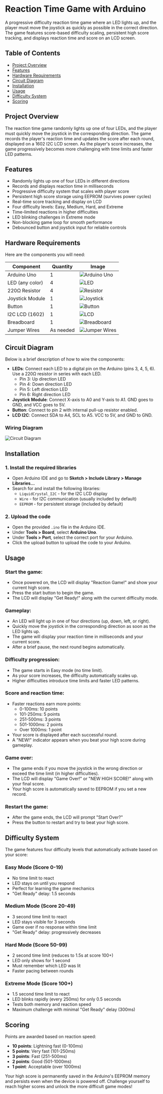 # Reaction Time Game with Arduino

A progressive difficulty reaction time game where an LED lights up, and the player must move the joystick as quickly as possible in the correct direction. The game features score-based difficulty scaling, persistent high score tracking, and displays reaction time and score on an LCD screen.

## Table of Contents
- [Project Overview](#project-overview)
- [Features](#features)
- [Hardware Requirements](#hardware-requirements)
- [Circuit Diagram](#circuit-diagram)
- [Installation](#installation)
- [Usage](#usage)
- [Difficulty System](#difficulty-system)
- [Scoring](#scoring)

## Project Overview
The reaction time game randomly lights up one of four LEDs, and the player must quickly move the joystick in the corresponding direction. The game records the player's reaction time and updates the score after each round, displayed on a 1602 I2C LCD screen. As the player's score increases, the game progressively becomes more challenging with time limits and faster LED patterns.

## Features
- Randomly lights up one of four LEDs in different directions
- Records and displays reaction time in milliseconds
- Progressive difficulty system that scales with player score
- Persistent high score storage using EEPROM (survives power cycles)
- Real-time score tracking and display on LCD
- Four difficulty levels: Easy, Medium, Hard, and Extreme
- Time-limited reactions in higher difficulties
- LED blinking challenges in Extreme mode
- Non-blocking game loop for smooth performance
- Debounced button and joystick input for reliable controls

## Hardware Requirements
Here are the components you will need:

| Component        | Quantity | Image                                      |
|------------------|----------|--------------------------------------------|
| Arduino Uno      | 1        | ![Arduino Uno](img/arduino-uno.png)        |
| LED (any color)  | 4        | ![LED](img/led.png)                        |
| 220Ω Resistor    | 4        | ![Resistor](img/resistor.png)              |
| Joystick Module  | 1        | ![Joystick](img/joystick.png)              |
| Button           | 1        | ![Button](img/button.png)                  |
| I2C LCD (1602)   | 1        | ![LCD](img/lcd.png)                        |
| Breadboard       | 1        | ![Breadboard](img/breadboard.png)          |
| Jumper Wires     | As needed| ![Jumper Wires](img/jumper-wires.png)      |

## Circuit Diagram

Below is a brief description of how to wire the components:
- **LEDs**: Connect each LED to a digital pin on the Arduino (pins 3, 4, 5, 6). Use a 220Ω resistor in series with each LED.
  - Pin 3: Up direction LED
  - Pin 4: Down direction LED
  - Pin 5: Left direction LED
  - Pin 6: Right direction LED
- **Joystick Module**: Connect X-axis to A0 and Y-axis to A1. GND goes to GND, and VCC goes to 5V.
- **Button**: Connect to pin 2 with internal pull-up resistor enabled.
- **LCD I2C**: Connect SDA to A4, SCL to A5. VCC to 5V, and GND to GND.

### Wiring Diagram

![Circuit Diagram](img/circuit-diagram.PNG)

## Installation

### 1. Install the required libraries
- Open Arduino IDE and go to **Sketch > Include Library > Manage Libraries...**
- Search for and install the following libraries:
  - `LiquidCrystal_I2C` - for the I2C LCD display
  - `Wire` - for I2C communication (usually included by default)
  - `EEPROM` - for persistent storage (included by default)

### 2. Upload the code
- Open the provided `.ino` file in the Arduino IDE.
- Under **Tools > Board**, select **Arduino Uno**.
- Under **Tools > Port**, select the correct port for your Arduino.
- Click the upload button to upload the code to your Arduino.

## Usage

### Start the game:
- Once powered on, the LCD will display "Reaction Game!" and show your current high score.
- Press the start button to begin the game.
- The LCD will display "Get Ready!" along with the current difficulty mode.

### Gameplay:
- An LED will light up in one of four directions (up, down, left, or right).
- Quickly move the joystick in the corresponding direction as soon as the LED lights up.
- The game will display your reaction time in milliseconds and your current score.
- After a brief pause, the next round begins automatically.

### Difficulty progression:
- The game starts in Easy mode (no time limit).
- As your score increases, the difficulty automatically scales up.
- Higher difficulties introduce time limits and faster LED patterns.

### Score and reaction time:
- Faster reactions earn more points:
  - 0-100ms: 10 points
  - 101-250ms: 5 points
  - 251-500ms: 3 points
  - 501-1000ms: 2 points
  - Over 1000ms: 1 point
- Your score is displayed after each successful round.
- A "NEW!" indicator appears when you beat your high score during gameplay.

### Game over:
- The game ends if you move the joystick in the wrong direction or exceed the time limit (in higher difficulties).
- The LCD will display "Game Over!" or "NEW HIGH SCORE!" along with your final score.
- Your high score is automatically saved to EEPROM if you set a new record.

### Restart the game:
- After the game ends, the LCD will prompt "Start Over?"
- Press the button to restart and try to beat your high score.

## Difficulty System

The game features four difficulty levels that automatically activate based on your score:

### Easy Mode (Score 0-19)
- No time limit to react
- LED stays on until you respond
- Perfect for learning the game mechanics
- "Get Ready" delay: 1.5 seconds

### Medium Mode (Score 20-49)
- 3 second time limit to react
- LED stays visible for 3 seconds
- Game over if no response within time limit
- "Get Ready" delay: progressively decreases

### Hard Mode (Score 50-99)
- 2 second time limit (reduces to 1.5s at score 100+)
- LED only shows for 1 second
- Must remember which LED was lit
- Faster pacing between rounds

### Extreme Mode (Score 100+)
- 1.5 second time limit to react
- LED blinks rapidly (every 250ms) for only 0.5 seconds
- Tests both memory and reaction speed
- Maximum challenge with minimal "Get Ready" delay (300ms)

## Scoring

Points are awarded based on reaction speed:
- **10 points**: Lightning fast (0-100ms)
- **5 points**: Very fast (101-250ms)
- **3 points**: Fast (251-500ms)
- **2 points**: Good (501-1000ms)
- **1 point**: Acceptable (over 1000ms)

Your high score is permanently saved in the Arduino's EEPROM memory and persists even when the device is powered off. Challenge yourself to reach higher scores and unlock the more difficult game modes!